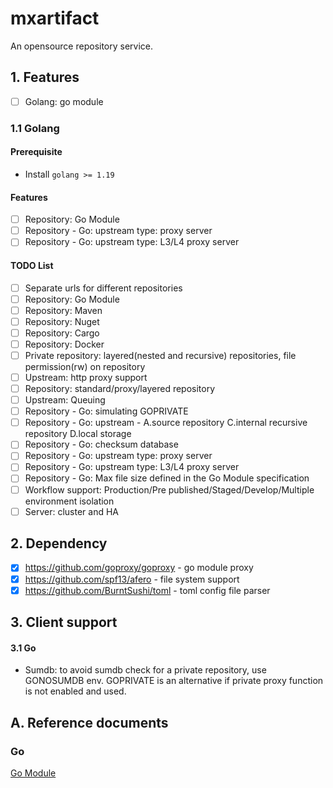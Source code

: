 # mxartifact

An opensource repository service.

## 1. Features

* [ ] Golang: go module

### 1.1 Golang

#### Prerequisite

* Install `golang >= 1.19`

#### Features

* [ ] Repository: Go Module
* [ ] Repository - Go: upstream type: proxy server
* [ ] Repository - Go: upstream type: L3/L4 proxy server

#### TODO List

* [ ] Separate urls for different repositories
* [ ] Repository: Go Module
* [ ] Repository: Maven
* [ ] Repository: Nuget
* [ ] Repository: Cargo
* [ ] Repository: Docker
* [ ] Private repository: layered(nested and recursive) repositories, file permission(rw) on repository
* [ ] Upstream: http proxy support
* [ ] Repository: standard/proxy/layered repository
* [ ] Upstream: Queuing
* [ ] Repository - Go: simulating GOPRIVATE
* [ ] Repository - Go: upstream - A.source repository C.internal recursive repository D.local storage
* [ ] Repository - Go: checksum database
* [ ] Repository - Go: upstream type: proxy server
* [ ] Repository - Go: upstream type: L3/L4 proxy server
* [ ] Repository - Go: Max file size defined in the Go Module specification
* [ ] Workflow support: Production/Pre published/Staged/Develop/Multiple environment isolation
* [ ] Server: cluster and HA

## 2. Dependency

* [x] https://github.com/goproxy/goproxy - go module proxy
* [x] https://github.com/spf13/afero - file system support
* [x] https://github.com/BurntSushi/toml - toml config file parser

## 3. Client support

#### 3.1 Go

* Sumdb: to avoid sumdb check for a private repository, use GONOSUMDB env. GOPRIVATE is an alternative if private proxy function is not enabled and used.

## A. Reference documents

### Go

[Go Module](https://go.dev/ref/mod)

